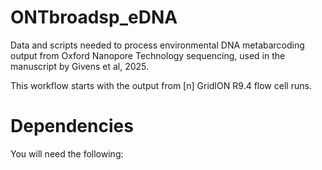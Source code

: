 # ONTbroadsp_eDNA

Data and scripts needed to process environmental DNA metabarcoding output from Oxford Nanopore Technology sequencing, used in the manuscript by Givens et al, 2025. 

This workflow starts with the output from [n] GridION R9.4 flow cell runs. 

# Dependencies  

You will need the following: 
